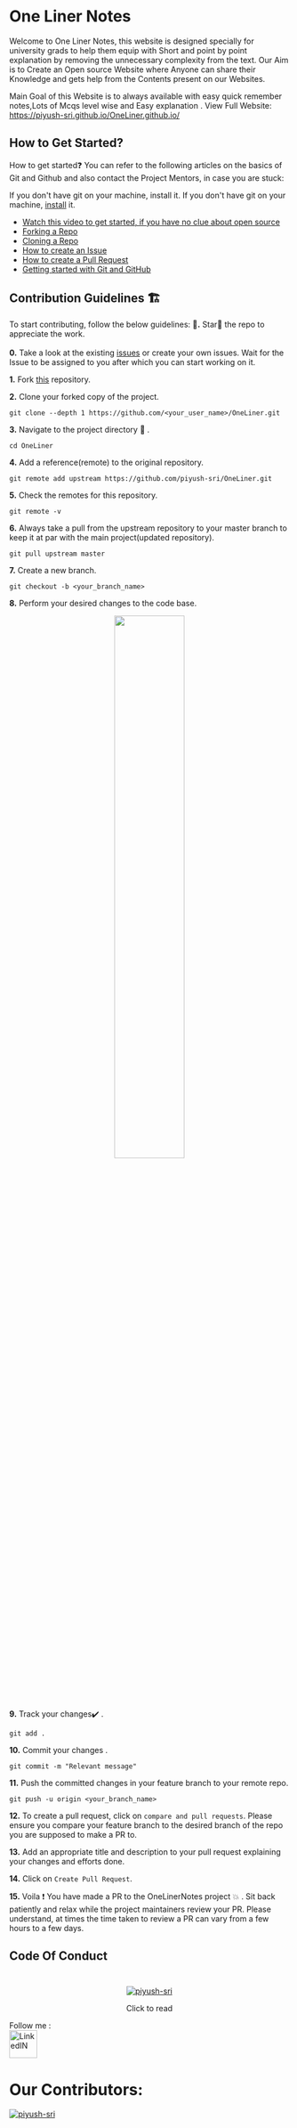 
# One Liner Notes

Welcome to One Liner Notes, this website is designed specially for university grads to help them equip with Short and point by point explanation by removing the unnecessary complexity from the text.
Our Aim is to Create an Open source Website where Anyone can share their Knowledge and gets help from the Contents present on our Websites.

Main Goal of this Website is to always available with easy quick remember notes,Lots of Mcqs level wise and Easy explanation .
View Full Website: https://piyush-sri.github.io/OneLiner.github.io/
## How to Get Started?

 How to get started❓
You can refer to the following articles on the basics of Git and Github and also contact the Project Mentors, in case you are stuck:

If you don't have git on your machine, install it.
If you don't have git on your machine, [install](https://help.github.com/articles/set-up-git/) it.
- [Watch this video to get started, if you have no clue about open source](https://youtu.be/SL5KKdmvJ1U)
- [Forking a Repo](https://help.github.com/en/github/getting-started-with-github/fork-a-repo)
- [Cloning a Repo](https://docs.github.com/en/github/creating-cloning-and-archiving-repositories/cloning-a-repository-from-github/cloning-a-repository)
- [How to create an Issue](https://docs.github.com/en/issues/tracking-your-work-with-issues/creating-issues/creating-an-issue)
- [How to create a Pull Request](https://opensource.com/article/19/7/create-pull-request-github)
- [Getting started with Git and GitHub](https://towardsdatascience.com/getting-started-with-git-and-github-6fcd0f2d4ac6)

## Contribution Guidelines 🏗

To start contributing, follow the below guidelines:
**🌟.**  Star🌟 the repo to appreciate the work.<br><br>
**0.**  Take a look at the existing [issues](https://github.com/piyush-sri/OneLiner.github.io/issues) or create your own issues. Wait for the Issue to be assigned to you after which you can start working on it.

**1.**  Fork [this](https://github.com/piyush-sri/OneLiner.github.io) repository.

**2.**  Clone your forked copy of the project.

```
git clone --depth 1 https://github.com/<your_user_name>/OneLiner.git
```

**3.** Navigate to the project directory :file_folder: .

```
cd OneLiner
```

**4.** Add a reference(remote) to the original repository.

```
git remote add upstream https://github.com/piyush-sri/OneLiner.git 
```

**5.** Check the remotes for this repository.

```
git remote -v
```

**6.** Always take a pull from the upstream repository to your master branch to keep it at par with the main project(updated repository).

```
git pull upstream master
```

**7.** Create a new branch.

```
git checkout -b <your_branch_name>
```

**8.** Perform your desired changes to the code base.

<p align="center"><img width=50% src="https://media2.giphy.com/media/L1R1tvI9svkIWwpVYr/giphy.gif?cid=ecf05e47pzi2rpig0vc8pjusra8hiai1b91zgiywvbubu9vu&rid=giphy.gif"></p>

**9.** Track your changes:heavy_check_mark: .

```
git add . 
```

**10.** Commit your changes .

```
git commit -m "Relevant message"
```

**11.** Push the committed changes in your feature branch to your remote repo.

```
git push -u origin <your_branch_name>
```

**12.** To create a pull request, click on `compare and pull requests`. Please ensure you compare your feature branch to the desired branch of the repo you are supposed to make a PR to.

**13.** Add an appropriate title and description to your pull request explaining your changes and efforts done.

**14.** Click on `Create Pull Request`.

**15.** Voila :exclamation: You have made a PR to the OneLinerNotes project :boom: . Sit back patiently and relax while the project maintainers review your PR. Please understand, at times the time taken to review a PR can vary from a few hours to a few days.

## Code Of Conduct<br><br>
<p align="center"><a href="CODE_OF_CONDUCT.md"><img src="https://img-blog.csdnimg.cn/c7d3d798ec9c4b048dd6636bd1814368.gif#pic_center" alt="piyush-sri"/></a></p>
<p align="center"> Click to read </p>

Follow me :<br>
<a href="https://www.linkedin.com/in/piyush-srivastava-395841192" ><img src="https://th.bing.com/th/id/R.abdb36b128f0cfcee1329ddb1365a99b?rik=Q8UtGzuevu7ZBw&riu=http%3a%2f%2flofrev.net%2fwp-content%2fphotos%2f2017%2f04%2flinkedin_logo.jpg&ehk=WX0fSjGgisCu4YfNc2IBnr7nLADE%2f06resHyt%2fqG1pg%3d&risl=&pid=ImgRaw&r=0" alt="LinkedIN" width="50px" height="50px"/></a>
 
 # Our Contributors:
 <a href="https://github.com/piyush-sri/OneLiner.github.io/graphs/contributors"><img src="https://contrib.rocks/image?repo=piyush-sri/OneLiner.github.io" alt="piyush-sri" /></a>

